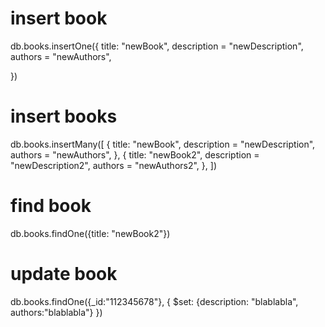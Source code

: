 # insert book
db.books.insertOne({
    title: "newBook",
    description = "newDescription", 
    authors = "newAuthors", 

})

# insert books
db.books.insertMany([
    {
    title: "newBook",
    description = "newDescription", 
    authors = "newAuthors", 
   },
   {
    title: "newBook2",
    description = "newDescription2", 
    authors = "newAuthors2", 
},
])

# find book

db.books.findOne({title: "newBook2"})

# update book

db.books.findOne({_id:"112345678"}, { $set: {description: "blablabla", authors:"blablabla"} })

